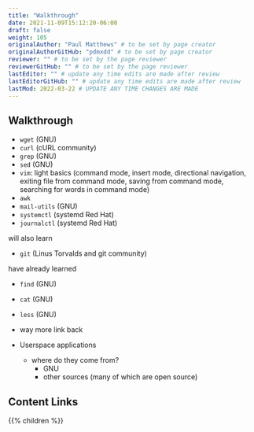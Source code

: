 ```yaml
---
title: "Walkthrough"
date: 2021-11-09T15:12:20-06:00
draft: false
weight: 105
originalAuthor: "Paul Matthews" # to be set by page creator
originalAuthorGitHub: "pdmxdd" # to be set by page creator
reviewer: "" # to be set by the page reviewer
reviewerGitHub: "" # to be set by the page reviewer
lastEditor: "" # update any time edits are made after review
lastEditorGitHub: "" # update any time edits are made after review
lastMod: 2022-03-22 # UPDATE ANY TIME CHANGES ARE MADE
---
```


<!-- TODO: Rename section to something like: additional interesting packages -->

<!-- TODO: new archetype that will create a new directory with an index.md (frontmatter) and a pictures directory meant to be used inside of walkthrough directories -->

<!-- TODO: adapt the structure of this chapter to the structure defined in previous chapters (SHOULD IT NEST FURTHER? walkthrough/vim/opening/index.md & walkthrough/vim/saving/index.md, etc) -->

## Walkthrough

- `wget` (GNU)
- `curl` (cURL community)
- `grep` (GNU)
- `sed` (GNU)
- `vim`: light basics (command mode, insert mode, directional navigation, exiting file from command mode, saving from command mode, searching for words in command mode)
- `awk`
- `mail-utils` (GNU)
- `systemctl` (systemd Red Hat)
- `journalctl` (systemd Red Hat)

will also learn

- `git` (Linus Torvalds and git community)

have already learned

- `find` (GNU)
- `cat` (GNU)
- `less` (GNU)
- way more link back

- Userspace applications
  - where do they come from?
    - GNU
    - other sources (many of which are open source)

## Content Links

{{% children %}}